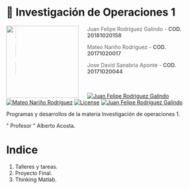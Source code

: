 # 👻  **Investigación de Operaciones 1**

<img src="https://www.udistrital.edu.co/themes/custom/versh/images/default/preloader.png" align="left" width="192px" height="192px"/>
<img align="left" width="0" height="192px" hspace="10"/>

> Juan Felipe Rodríguez Galindo  - **COD. 20181020158**

> Mateo Nariño Rodriguez - **COD. 20171020017**

> Jose David Sanabria Aponte - **COD. 20171020044**

<br></br>
[![Juan Felipe Rodriguez Galindo](https://img.shields.io/badge/Juferoga-github-br?style=flat-square)](https://gitlab.com/Juferoga)
[![Mateo Nariño Rodríguez](https://img.shields.io/badge/Mateo2119-github-orange?style=flat-square)](https://github.com/Mateo2119)
[![License](https://img.shields.io/badge/License-GPL_V.3-blue?style=flat-square)](https://www.gnu.org/licenses/gpl-3.0.html)
[![Juan Felipe Rodriguez Galindo](https://img.shields.io/badge/Jose-Sanabria-br?style=flat-square)](https://gitlab.com/Juferoga)

Programas y desarrollos de la materia Investigación de operaciones 1. 

" Profesor " Alberto Acosta. 

# Indice

1) Talleres y tareas.
2) Proyecto Final.
4) Thinking Matlab.

